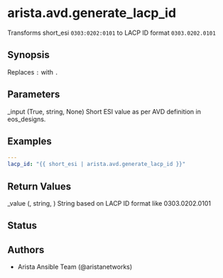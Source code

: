 # arista.avd.generate_lacp_id

Transforms short\_esi <code>0303\:0202\:0101</code> to LACP ID format <code>0303\.0202\.0101</code>

## Synopsis

Replaces <code>\:</code> with <code>\.</code>

## Parameters

  _input (True, string, None)
    Short ESI value as per AVD definition in eos\_designs\.

## Examples

```yaml
---
lacp_id: "{{ short_esi | arista.avd.generate_lacp_id }}"
```

## Return Values

  _value (, string, )
    String based on LACP ID format like 0303\.0202\.0101

## Status

## Authors

- Arista Ansible Team (@aristanetworks)
